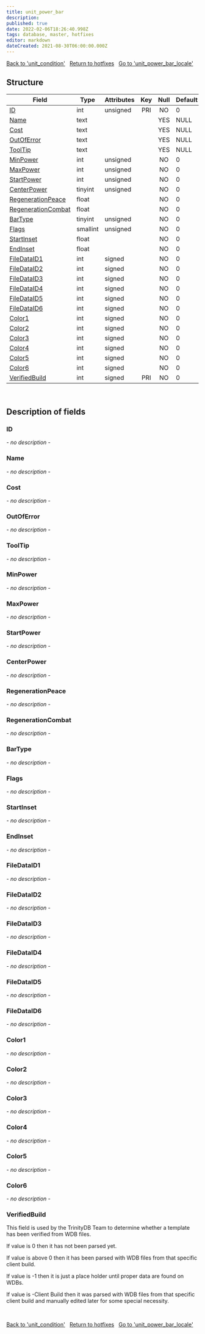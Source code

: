 ```yaml
---
title: unit_power_bar
description: 
published: true
date: 2022-02-06T18:26:40.998Z
tags: database, master, hotfixes
editor: markdown
dateCreated: 2021-08-30T06:00:00.000Z
---
```


<a href="https://trinitycore.info/en/database/master/hotfixes/unit_condition" class="mt-5 v-btn v-btn--depressed v-btn--flat v-btn--outlined theme--light v-size--default darkblue--text text--lighten-3"><span class="v-btn__content"><i aria-hidden="true" class="v-icon notranslate v-icon--left mdi mdi-arrow-left theme--light"></i><span>Back to 'unit_condition'</span></span></a>&nbsp;&nbsp;&nbsp;<a href="https://trinitycore.info/en/database/master/hotfixes/home" class="mt-5 v-btn v-btn--depressed v-btn--flat v-btn--outlined theme--light v-size--default darkblue--text text--lighten-3"><span class="v-btn__content"><i aria-hidden="true" class="v-icon notranslate v-icon--left mdi mdi-home-outline theme--light"></i><span>Return to hotfixes</span></span></a>&nbsp;&nbsp;&nbsp;<a href="https://trinitycore.info/en/database/master/hotfixes/unit_power_bar_locale" class="mt-5 v-btn v-btn--depressed v-btn--flat v-btn--outlined theme--light v-size--default darkblue--text text--lighten-3"><span class="v-btn__content"><span>Go to 'unit_power_bar_locale'</span><i aria-hidden="true" class="v-icon notranslate v-icon--right mdi mdi-arrow-right theme--light"></i></span></a>

## Structure

| Field | Type | Attributes | Key | Null | Default | Extra | Comment |
| --- | --- | --- | :---: | :---: | --- | --- | --- |
| [ID](#id) | int | unsigned | PRI | NO | 0 |  |  |
| [Name](#name) | text |  |  | YES | NULL |  |  |
| [Cost](#cost) | text |  |  | YES | NULL |  |  |
| [OutOfError](#outoferror) | text |  |  | YES | NULL |  |  |
| [ToolTip](#tooltip) | text |  |  | YES | NULL |  |  |
| [MinPower](#minpower) | int | unsigned |  | NO | 0 |  |  |
| [MaxPower](#maxpower) | int | unsigned |  | NO | 0 |  |  |
| [StartPower](#startpower) | int | unsigned |  | NO | 0 |  |  |
| [CenterPower](#centerpower) | tinyint | unsigned |  | NO | 0 |  |  |
| [RegenerationPeace](#regenerationpeace) | float |  |  | NO | 0 |  |  |
| [RegenerationCombat](#regenerationcombat) | float |  |  | NO | 0 |  |  |
| [BarType](#bartype) | tinyint | unsigned |  | NO | 0 |  |  |
| [Flags](#flags) | smallint | unsigned |  | NO | 0 |  |  |
| [StartInset](#startinset) | float |  |  | NO | 0 |  |  |
| [EndInset](#endinset) | float |  |  | NO | 0 |  |  |
| [FileDataID1](#filedataid1) | int | signed |  | NO | 0 |  |  |
| [FileDataID2](#filedataid2) | int | signed |  | NO | 0 |  |  |
| [FileDataID3](#filedataid3) | int | signed |  | NO | 0 |  |  |
| [FileDataID4](#filedataid4) | int | signed |  | NO | 0 |  |  |
| [FileDataID5](#filedataid5) | int | signed |  | NO | 0 |  |  |
| [FileDataID6](#filedataid6) | int | signed |  | NO | 0 |  |  |
| [Color1](#color1) | int | signed |  | NO | 0 |  |  |
| [Color2](#color2) | int | signed |  | NO | 0 |  |  |
| [Color3](#color3) | int | signed |  | NO | 0 |  |  |
| [Color4](#color4) | int | signed |  | NO | 0 |  |  |
| [Color5](#color5) | int | signed |  | NO | 0 |  |  |
| [Color6](#color6) | int | signed |  | NO | 0 |  |  |
| [VerifiedBuild](#verifiedbuild) | int | signed | PRI | NO | 0 |  |  |
&nbsp;
## Description of fields

### ID
*- no description -*
&nbsp;

### Name
*- no description -*
&nbsp;

### Cost
*- no description -*
&nbsp;

### OutOfError
*- no description -*
&nbsp;

### ToolTip
*- no description -*
&nbsp;

### MinPower
*- no description -*
&nbsp;

### MaxPower
*- no description -*
&nbsp;

### StartPower
*- no description -*
&nbsp;

### CenterPower
*- no description -*
&nbsp;

### RegenerationPeace
*- no description -*
&nbsp;

### RegenerationCombat
*- no description -*
&nbsp;

### BarType
*- no description -*
&nbsp;

### Flags
*- no description -*
&nbsp;

### StartInset
*- no description -*
&nbsp;

### EndInset
*- no description -*
&nbsp;

### FileDataID1
*- no description -*
&nbsp;

### FileDataID2
*- no description -*
&nbsp;

### FileDataID3
*- no description -*
&nbsp;

### FileDataID4
*- no description -*
&nbsp;

### FileDataID5
*- no description -*
&nbsp;

### FileDataID6
*- no description -*
&nbsp;

### Color1
*- no description -*
&nbsp;

### Color2
*- no description -*
&nbsp;

### Color3
*- no description -*
&nbsp;

### Color4
*- no description -*
&nbsp;

### Color5
*- no description -*
&nbsp;

### Color6
*- no description -*
&nbsp;

### VerifiedBuild
This field is used by the TrinityDB Team to determine whether a template has been verified from WDB files.

If value is 0 then it has not been parsed yet.

If value is above 0 then it has been parsed with WDB files from that specific client build.

If value is -1 then it is just a place holder until proper data are found on WDBs.

If value is -Client Build then it was parsed with WDB files from that specific client build and manually edited later for some special necessity.

&nbsp;

<a href="https://trinitycore.info/en/database/master/hotfixes/unit_condition" class="mt-5 v-btn v-btn--depressed v-btn--flat v-btn--outlined theme--light v-size--default darkblue--text text--lighten-3"><span class="v-btn__content"><i aria-hidden="true" class="v-icon notranslate v-icon--left mdi mdi-arrow-left theme--light"></i><span>Back to 'unit_condition'</span></span></a>&nbsp;&nbsp;&nbsp;<a href="https://trinitycore.info/en/database/master/hotfixes/home" class="mt-5 v-btn v-btn--depressed v-btn--flat v-btn--outlined theme--light v-size--default darkblue--text text--lighten-3"><span class="v-btn__content"><i aria-hidden="true" class="v-icon notranslate v-icon--left mdi mdi-home-outline theme--light"></i><span>Return to hotfixes</span></span></a>&nbsp;&nbsp;&nbsp;<a href="https://trinitycore.info/en/database/master/hotfixes/unit_power_bar_locale" class="mt-5 v-btn v-btn--depressed v-btn--flat v-btn--outlined theme--light v-size--default darkblue--text text--lighten-3"><span class="v-btn__content"><span>Go to 'unit_power_bar_locale'</span><i aria-hidden="true" class="v-icon notranslate v-icon--right mdi mdi-arrow-right theme--light"></i></span></a>

